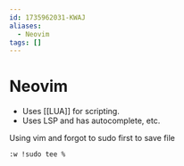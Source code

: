 ```yaml
---
id: 1735962031-KWAJ
aliases:
  - Neovim
tags: []
---
```


# Neovim
- Uses [[LUA]] for scripting.
- Uses LSP and has autocomplete, etc.

Using vim and forgot to sudo first to save file
```
:w !sudo tee %
```


